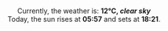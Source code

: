 <p  align="center"><br/>Currently, the weather is: <b> 12°C, <i>clear sky</i></b></br>Today, the sun rises at <b>05:57</b> and sets at <b>18:21</b>.</p>